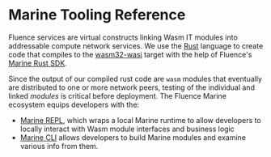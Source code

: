 # Marine Tooling Reference

Fluence services are virtual constructs linking Wasm IT modules into addressable compute network services. We use the [Rust](https://www.rust-lang.org/) language to create code that compiles to the [wasm32-wasi](https://doc.rust-lang.org/stable/nightly-rustc/rustc\_target/spec/wasm32\_wasi/index.html) target with the help of Fluence's [Marine Rust SDK](https://github.com/fluencelabs/marine-rs-sdk/tree/master/crates/main).&#x20;

Since the output of our compiled rust code are `wasm` modules that eventually are distributed to one or more network peers, testing of the individual and linked _modules_ is critical before deployment. The Fluence Marine ecosystem equips developers with the:&#x20;

* [Marine REPL](https://github.com/fluencelabs/marine/tree/master/tools/repl), which wraps a local Marine runtime to allow developers to locally interact with Wasm module interfaces and business logic
* [Marine CLI](https://github.com/fluencelabs/marine/tree/master/tools/cli) allows developers to build Marine modules and examine various info from them.
